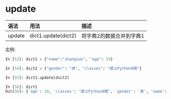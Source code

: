 # update

| 语法    | 用法     | 描述|
| :------------- | :------------- |:------------- |
|update|dict1.update(dict2)|将字典2的数据合并到字典1|

实例:

```python
In [53]: dict1 = {"name":"zhangsan", "age": 19}

In [54]: dict2 = {"gender": "男", "classes": "顺义Python8期"}

In [55]: dict1.update(dict2)

In [56]: dict1
Out[56]: {'age': 19, 'classes': '顺义Python8期', 'gender': '男', 'name': 'zhangsan'}

```
